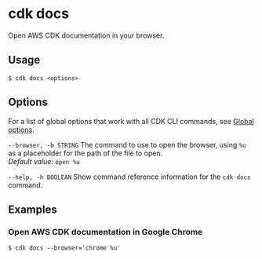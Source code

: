 # cdk docs<a name="ref-cli-cmd-docs"></a>

Open AWS CDK documentation in your browser.

## Usage<a name="ref-cli-cmd-docs-usage"></a>

```
$ cdk docs <options>
```

## Options<a name="ref-cli-cmd-docs-options"></a>

For a list of global options that work with all CDK CLI commands, see [Global options](ref-cli-cmd.md#ref-cli-cmd-options).

`--browser, -b STRING`  <a name="ref-cli-cmd-docs-options-browser"></a>
The command to use to open the browser, using `%u` as a placeholder for the path of the file to open.  
*Default value*: `open %u`

`--help, -h BOOLEAN`  <a name="ref-cli-cmd-docs-options-help"></a>
Show command reference information for the `cdk docs` command.

## Examples<a name="ref-cli-cmd-docs-examples"></a>

### Open AWS CDK documentation in Google Chrome<a name="ref-cli-cmd-docs-examples-1"></a>

```
$ cdk docs --browser='chrome %u'
```